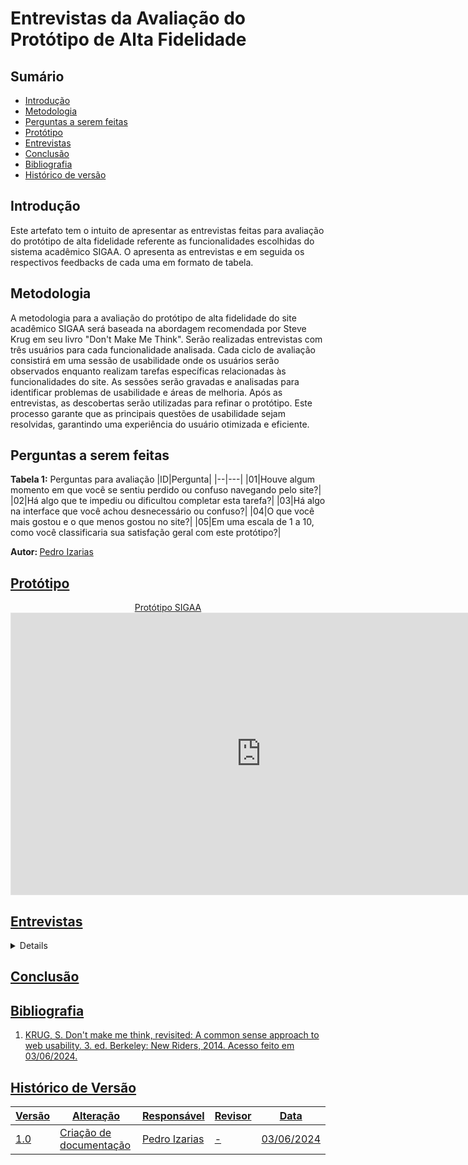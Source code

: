 # Entrevistas da Avaliação do Protótipo de Alta Fidelidade

## Sumário
* [Introdução](#Introdução)
* [Metodologia](#Metodologia)
* [Perguntas a serem feitas](#Perguntas-a-serem-feitas)
* [Protótipo](#Protótipo)
* [Entrevistas](#Entrevistas)
* [Conclusão](#Conclusão)
* [Bibliografia](#Bibliografia)
* [Histórico de versão](#Histórico-de-versão)

## Introdução
Este artefato tem o intuito de apresentar as entrevistas feitas para avaliação do protótipo de alta fidelidade referente as funcionalidades escolhidas
do sistema acadêmico SIGAA. O apresenta as entrevistas e em seguida os respectivos feedbacks de cada uma em formato de tabela.

## Metodologia 

A metodologia para a avaliação do protótipo de alta fidelidade do site acadêmico SIGAA será baseada na abordagem recomendada por Steve Krug 
em seu livro "Don't Make Me Think". Serão realizadas entrevistas com três usuários para cada funcionalidade analisada. Cada ciclo de avaliação 
consistirá em uma sessão de usabilidade onde os usuários serão observados enquanto realizam tarefas específicas relacionadas às 
funcionalidades do site. As sessões serão gravadas e analisadas para identificar problemas de usabilidade e 
áreas de melhoria. Após as entrevistas, as descobertas serão utilizadas para refinar o protótipo. Este processo garante que as principais 
questões de usabilidade sejam resolvidas, garantindo uma experiência do usuário otimizada e eficiente.

## Perguntas a serem feitas

**Tabela 1:** Perguntas para avaliação
|ID|Pergunta|
|--|---|
|01|Houve algum momento em que você se sentiu perdido ou confuso navegando pelo site?|
|02|Há algo que te impediu ou dificultou completar esta tarefa?|
|03|Há algo na interface que você achou desnecessário ou confuso?|
|04|O que você mais gostou e o que menos gostou no site?|
|05|Em uma escala de 1 a 10, como você classificaria sua satisfação geral com este protótipo?|

<b> Autor: </b> <a href="https://github.com/Izarias">Pedro Izarias

## Protótipo 

<center>
Protótipo SIGAA

<iframe style="border: 1px solid rgba(0, 0, 0, 0.1);" width="800" height="450" src="https://www.figma.com/proto/3Qt3vMB1AUpiALPp5dQCLG/Prototipo-SIGAA?node-id=7-862&t=NHlvUf3lQt5PYAXn-0&scaling=min-zoom&content-scaling=fixed&page-id=7%3A860&starting-point-node-id=7%3A862&show-proto-sidebar=1" allowfullscreen></iframe>

</center>

## Entrevistas

<details>
<summary size="20"><b> Funcionalidade de Realizar Matrícula: Pedro Izarias </b></summary> 

**Video 1:** Avaliação feita com Erika Iwakiri

<iframe width="848" height="480" src="https://www.youtube.com/embed/rEr8jfApXGA" title="" frameborder="0" allow="accelerometer; autoplay; clipboard-write; encrypted-media; gyroscope; picture-in-picture; web-share" referrerpolicy="strict-origin-when-cross-origin" allowfullscreen></iframe>

<b> Autor: </b> <a href="https://github.com/Izarias">Pedro Izarias

**Tabela 2:** Respostas para avaliação

|ID|Pergunta|Resposta|
|--|---|---|
|01|Houve algum momento em que você se sentiu perdido ou confuso navegando pelo site?|Não, foi bem fácil de navegar e não precisei buscar ajuda.|
|02|Há algo que te impediu ou dificultou completar esta tarefa?|Não, não teve nada que me impediu ou dificultou.|
|03|Há algo na interface que você achou desnecessário ou confuso?|Não, tudo o que estava na interface era o que precisava estar e as informações foram diretas e essênciais.|
|04|O que você mais gostou e o que menos gostou no site?|O site está bem moderno, as palhetas de cores estão boas e não tem nenhum código confuso na interface, por exemplo o código das aulas que no sigaa seria 2M34, não preciso buscar ajuda para interpretar, já está no formato normal de horas. |
|05|Em uma escala de 1 a 10, como você classificaria sua satisfação geral com este protótipo?|Acho que 10 porque nós precisamos de uma mudança no SIGAA e essa interface é uma mudança nova mais bem moderna e fácil de navegar.|

<b> Autor: </b> <a href="https://github.com/Izarias">Pedro Izarias

</details>

## Conclusão

## Bibliografia

1. KRUG, S. Don't make me think, revisited: A common sense approach to web usability. 3. ed. Berkeley: New Riders, 2014. Acesso feito em 03/06/2024.

## Histórico de Versão

| Versão | Alteração                                                    | Responsável     | Revisor       | Data       |
| ------ | ------------------------------------------------------------ | --------------- | ------------- | ---------- |
| 1.0    | Criação de documentação                                      | Pedro Izarias   | -  | 03/06/2024 |

